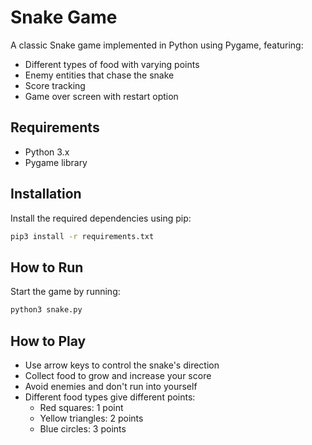 # Snake Game

A classic Snake game implemented in Python using Pygame, featuring:
- Different types of food with varying points
- Enemy entities that chase the snake
- Score tracking
- Game over screen with restart option

## Requirements

- Python 3.x
- Pygame library

## Installation

Install the required dependencies using pip:

```bash
pip3 install -r requirements.txt
```

## How to Run

Start the game by running:

```bash
python3 snake.py
```

## How to Play

- Use arrow keys to control the snake's direction
- Collect food to grow and increase your score
- Avoid enemies and don't run into yourself
- Different food types give different points:
  - Red squares: 1 point
  - Yellow triangles: 2 points
  - Blue circles: 3 points
